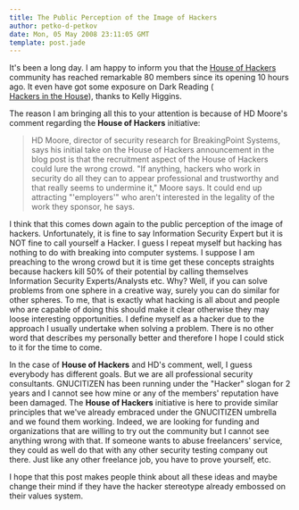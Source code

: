 ```yaml
---
title: The Public Perception of the Image of Hackers
author: petko-d-petkov
date: Mon, 05 May 2008 23:11:05 GMT
template: post.jade
---
```


It's been a long day. I am happy to inform you that the [House of Hackers](http://houseofhackers.ning.com/) community has reached remarkable 80 members since its opening 10 hours ago. It even have got some exposure on Dark Reading ( 	
[Hackers in the House](http://www.darkreading.com/document.asp?doc_id=152917&WT.svl=news1_2)), thanks to  Kelly Higgins.

The reason I am bringing all this to your attention is because of HD Moore's comment regarding the **House of Hackers** initiative:

> HD Moore, director of security research for BreakingPoint Systems, says his initial take on the House of Hackers announcement in the blog post is that the recruitment aspect of the House of Hackers could lure the wrong crowd. "If anything, hackers who work in security do all they can to appear professional and trustworthy and that really seems to undermine it," Moore says. It could end up attracting "'employers'" who aren't interested in the legality of the work they sponsor, he says.

I think that this comes down again to the public perception of the image of hackers. Unfortunately, it is fine to say Information Security Expert but it is NOT fine to call yourself a Hacker. I guess I repeat myself but hacking has nothing to do with breaking into computer systems. I suppose I am preaching to the wrong crowd but it is time get these concepts straights because hackers kill 50% of their potential by calling themselves Information Security Experts/Analysts etc. Why? Well, if you can solve problems from one sphere in a creative way, surely you can do similar for other spheres. To me, that is exactly what hacking is all about and people who are capable of doing this should make it clear otherwise they may loose interesting opportunities. I define myself as a hacker due to the approach I usually undertake when solving a problem. There is no other word that describes my personally better and therefore I hope I could stick to it for the time to come.

In the case of **House of Hackers** and HD's comment, well, I guess everybody has different goals. But we are all professional security consultants. GNUCITIZEN has been running under the "Hacker" slogan for 2 years and I cannot see how mine or any of the members' reputation have been damaged. The **House of Hackers** initiative is here to provide similar principles that we've already embraced under the GNUCITIZEN umbrella and we found them working. Indeed, we are looking for funding and organizations that are willing to try out the community but I cannot see anything wrong with that. If someone wants to abuse freelancers' service, they could as well do that with any other security testing company out there. Just like any other freelance job, you have to prove yourself, etc.

I hope that this post makes people think about all these ideas and maybe change their mind if they have the hacker stereotype already embossed on their values system.
